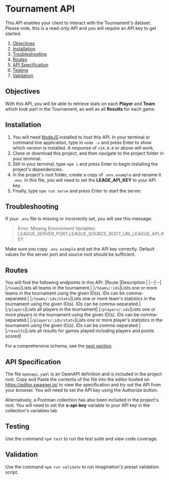 # Tournament API

This API enables your client to interact with the Tournament's dataset.   Please note, this is a read-only API and you will require an API key to get started.

 1. [Objectives](#objectives)
 2. [Installation](#installation)
 3. [Troubleshooting](#troubleshooting)
 4. [Routes](#routes)
 5. [API Specification](#api-specification) 
 6. [Testing](#testing)
 7. [Validation](#validation)

## Objectives

With this API, you will be able to retrieve stats on each **Player** and **Team** which took part in the Tournament, as well as all **Results** for each game. 

## Installation

1. You will need [NodeJS](https://nodejs.org/en/download/) installed to host this API.  In your terminal or command line application, type in `node -v` and press Enter to show which version is installed.   A response of `v14.0.0` or above will work. 
2. Clone or download this project, and then navigate to the project folder in your terminal.
3. Still in your terminal, type `npm i` and press Enter to begin installing the project's dependencies.
4. In the project's root folder, create a copy of `.env.example` and rename it `.env`.  In this file, you will need to set the **LEAGE_API_KEY** to your API key.
5. Finally, type `npm run serve` and press Enter to start the server.

## Troubleshooting

If your `.env` file is missing or incorrectly set, you will see this message:
>Error: Missing Environment Variables: LEAGUE_SERVER_PORT,LEAGUE_SOURCE_ROOT_URL,LEAGUE_API_KEY

Make sure you copy `.env.example` and set the API key correctly.  Default values for the server port and source root should be sufficient.

## Routes

You will find the following endpoints in this API:
|Route  |Description  |
|--|--|
|`/teams`|Lists all teams in the tournament.|
|`/teams/:ids`|Lists one or more teams in the tournament using the given ID(s).  IDs can be comma-separated.|
|`/teams/:ids/stats`|Lists one or more team's statistics in the tournament using the given ID(s).  IDs can be comma-separated.|
|`/players`|Lists all players in the tournament|
|`/players/:ids`|Lists one or more players in the tournament using the given ID(s).  IDs can be comma-separated.|
|`/players/:ids/stats`|Lists one or more player's statistics in the tournament using the given ID(s).  IDs can be comma-separated.|
|`/results`|Lists all results for games played including players and points scored|

For a comprehensive schema, see the [next section](#api-specification).

## API Specification

The file `openapi.yaml` is an OpenAPI definition and is included in the project root.  Copy and Paste the contents of the file into the editor hosted on https://editor.swagger.io/ to view the specification and try out the API from your browser.  You will need to set the API key using the Authorize button.

Alternatively, a Postman collection has also been included in the project's root.  You will need to set the **x-api-key** variable to your API key in the collection's variables tab. 

## Testing

Use the command `npm test` to run the test suite and view code coverage.

## Validation

Use the command `npm run validate` to run Imagination's preset validation script.